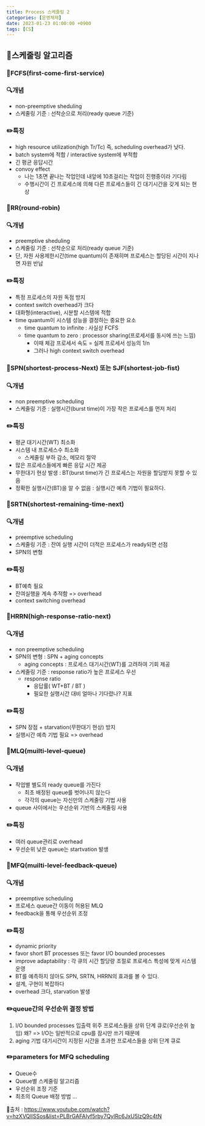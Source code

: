 ```yaml
---
title: Process 스케줄링 2
categories: [운영체제]
date: 2023-01-23 01:00:00 +0900
tags: [CS]
---
```


## 📌스케줄링 알고리즘

### 📖FCFS(first-come-first-service)

### 🔍개념

- non-preemptive sheduling
- 스케줄링 기준 : 선착순으로 처리(ready queue 기준)

### ✏️특징

- high resource utilization(high Tr/Tc) 즉, scheduling overhead가 낮다.
- batch system에 적합 / interactive system에 부적합
- 긴 평균 응답시간
- convoy effect
  - 나는 1초면 끝나는 작업인데 내앞에 10초걸리는 작업이 진행중이라 기다림
  - 수행시간이 긴 프로세스에 의해 다른 프로세스들이 긴 대기시간을 갖게 되는 현상

### 📖RR(round-robin)

### 🔍개념

- preemptive sheduling
- 스케줄링 기준 : 선착순으로 처리(ready queue 기준)
- 단, 자원 사용제한시간(time quantum)이 존재히며 프로세스는 할당된 시간이 지나면 자원 반납

### ✏️특징

- 특정 프로세스의 자원 독점 방지
- context switch overhead가 크다
- 대화형(interactive), 시분할 시스템에 적합
- time quantum이 시스템 성능을 결정하는 중요한 요소
  - time quantum to infinite : 사실상 FCFS
  - time quantum to zero : processor sharing(프로세서를 동시에 쓰는 느낌)
    - 이때 체감 프로세서 속도 = 실제 프로세서 성능의 1/n
    - 그러나 high context switch overhead

### 📖SPN(shortest-process-Next) 또는 SJF(shortest-job-fist)

### 🔍개념

- non preemptive scheduling
- 스케줄링 기준 : 실행시간(burst time)이 가장 작은 프로세스를 먼저 처리

### ✏️특징

- 평균 대기시간(WT) 최소화
- 시스템 내 프로세스수 최소화
  - 스케줄링 부하 감소, 메모리 절약
- 많은 프로세스들에게 빠른 응답 시간 제공
- 무한대기 현상 발생 : BT(burst time)가 긴 프로세스는 자원을 할당받지 못할 수 있음
- 정확한 실행시간(BT)을 알 수 없음 : 실행시간 예측 기법이 필요하다.

### 📖SRTN(shortest-remaining-time-next)

### 🔍개념

- preemptive scheduling
- 스케줄링 기준 : 잔여 실행 시간이 더적은 프로세스가 ready되면 선점
- SPN의 변형

### ✏️특징

- BT예측 필요
- 잔여실행을 계속 추적함 => overhead
- context switching overhead

### 📖HRRN(high-response-ratio-next)

### 🔍개념

- non preemptive scheduling
- SPN의 변형 : SPN + aging concepts
  - aging concepts : 프로세스 대기시간(WT)를 고려하여 기회 제공
- 스케줄링 기준 : response ratio가 높은 프로세스 우선
  - response ratio
    - 응답률( WT+BT / BT )
    - 필요한 실행시간 대비 얼마나 기다렸나? 지표

### ✏️특징

- SPN 장점 + starvation(무한대기 현상) 방지
- 실행시간 예측 기법 필요 => overhead

### 📖MLQ(muilti-level-queue)

### 🔍개념

- 작업별 별도의 ready queue를 가진다
  - 최초 배정된 queue를 벗어나지 않는다
  - 각각의 queue는 자신만의 스케줄링 기법 사용
- queue 사이에서는 우선순위 기반의 스케줄링 사용

### ✏️특징

- 여러 queue관리로 overhead
- 우선순위 낮은 queue는 startvation 발생

### 📖MFQ(muilti-level-feedback-queue)

### 🔍개념

- preemptive scheduling
- 프로세스 queue간 이동이 허용된 MLQ
- feedback을 통해 우선순위 조정

### ✏️특징

- dynamic priority
- favor short BT processes 또는 favor I/O bounded processes
- improve adaptability : 각 큐의 시간 할당량 조절로 프로세스 특성에 맞게 시스템 운영
- BT를 예측하지 않아도 SPN, SRTN, HRRN의 효과를 볼 수 있다.
- 설계, 구현이 복잡하다
- overhead 크다, starvation 발생

### ✏️queue간의 우선순위 결정 방법

1. I/O bounded processes
   입출력 위주 프로세스들을 상위 단계 큐로(우선순위 높임)
   왜? => I/O는 일반적으로 cpu를 잠시만 쓰기 때문에
2. aging 기법
   대기시간이 지정된 시간을 초과한 프로세스들을 상위 단계 큐로

### ✏️parameters for MFQ scheduling

- Queue수
- Queue별 스케줄링 알고리즘
- 우선순위 조정 기준
- 최초의 Queue 배정 방법
  ...

📮출처 : https://www.youtube.com/watch?v=hzXVQIlSSos&list=PLBrGAFAIyf5rby7QylRc6JxU5lzQ9c4tN
